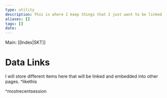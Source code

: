 ```yaml
---
type: utility
description: This is where I keep things that I just want to be linked in other places.
aliases: []
tags: []
date: 
---
```

Main: [[Index|SKT]]
# Data Links
I will store different items here that will be linked and embedded into other pages.
^likethis


^mostrecentsession